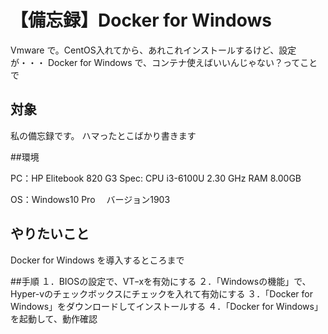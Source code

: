 # 【備忘録】Docker for Windows

Vmware で。CentOS入れてから、あれこれインストールするけど、設定が・・・
Docker for Windows で、コンテナ使えばいいんじゃない？ってことで

## 対象

私の備忘録です。
ハマったとこばかり書きます

##環境

PC：HP Elitebook 820 G3
Spec: CPU i3-6100U 2.30 GHz
      RAM 8.00GB

OS：Windows10 Pro 　バージョン1903

## やりたいこと

Docker for Windows を導入するところまで

##手順
１．BIOSの設定で、VTｰxを有効にする
２．「Windowsの機能」で、Hyper-vのチェックボックスにチェックを入れて有効にする
３．「Docker for Windows」をダウンロードしてインストールする
４．「Docker for Windows」を起動して、動作確認
